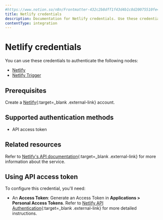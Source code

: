 ```yaml
---
#https://www.notion.so/n8n/Frontmatter-432c2b8dff1f43d4b1c8d20075510fe4
title: Netlify credentials
description: Documentation for Netlify credentials. Use these credentials to authenticate Netlify in n8n, a workflow automation platform.
contentType: integration
---
```


# Netlify credentials

You can use these credentials to authenticate the following nodes:

- [Netlify](/integrations/builtin/app-nodes/n8n-nodes-base.netlify/)
- [Netlify Trigger](/integrations/builtin/trigger-nodes/n8n-nodes-base.netlifytrigger/)

## Prerequisites

Create a [Netlify](https://netlify.com/){:target=_blank .external-link} account.

## Supported authentication methods

- API access token

## Related resources

Refer to [Netlify's API documentation](https://docs.netlify.com/api/get-started/){:target=_blank .external-link} for more information about the service.

## Using API access token

To configure this credential, you'll need:

- An **Access Token**: Generate an Access Token in **Applications > Personal Access Tokens**. Refer to [Netlify API Authentication](https://docs.netlify.com/api/get-started/#authentication){:target=_blank .external-link} for more detailed instructions.

